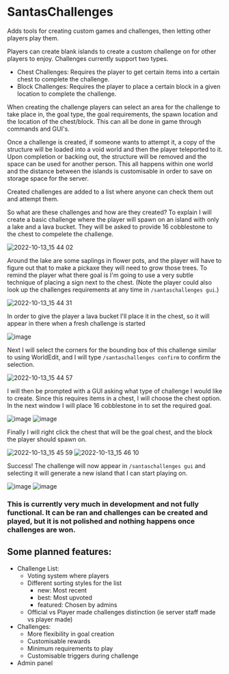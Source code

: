 # SantasChallenges
Adds tools for creating custom games and challenges, then letting other players play them.

Players can create blank islands to create a custom challenge on for other players to enjoy. Challenges currently support two types.
- Chest Challenges: Requires the player to get certain items into a certain chest to complete the challenge.
- Block Challenges: Requires the player to place a certain block in a given location to complete the challenge.

When creating the challenge players can select an area for the challenge to take place in, the goal type, the goal requirements, the spawn location and the location of the chest/block. This can all be done in game through commands and GUI's.

Once a challenge is created, if someone wants to attempt it, a copy of the structure will be loaded into a void world and then the player teleported to it. Upon completion or backing out, the structure will be removed and the space can be used for another person.
This all happens within one world and the distance between the islands is customisable in order to save on storage space for the server.

Created challenges are added to a list where anyone can check them out and attempt them.

So what are these challenges and how are they created? To explain I will create a basic challenge where the player will spawn on an island with only a lake and a lava bucket. They will be asked to provide 16 cobblestone to the chest to compelete the challenge.

![2022-10-13_15 44 02](https://user-images.githubusercontent.com/90232143/195534893-3ac5a17d-928e-4db3-a407-72f211243585.png)

Around the lake are some saplings in flower pots, and the player will have to figure out that to make a pickaxe they will need to grow those trees.
To remind the player what there goal is I'm going to use a very subtle technique of placing a sign next to the chest. (Note the player could also look up the challenges requirements at any time in `/santaschallenges gui`.)

![2022-10-13_15 44 31](https://user-images.githubusercontent.com/90232143/195535345-e4be5960-fb84-4d85-8ed3-3cb375a75d13.png)

In order to give the player a lava bucket I'll place it in the chest, so it will appear in there when a fresh challenge is started

![image](https://user-images.githubusercontent.com/90232143/195536703-d1504761-6187-4195-bf04-6eea527fba3c.png)

Next I will select the corners for the bounding box of this challenge similar to using WorldEdit, and I will type `/santaschallenges confirm` to confirm the selection.

![2022-10-13_15 44 57](https://user-images.githubusercontent.com/90232143/195535697-2d445f4a-9cb8-4509-946f-77debbe72869.png)

I will then be prompted with a GUI asking what type of challenge I would like to create. Since this requires items in a chest, I will choose the chest option.
In the next window I will place 16 cobblestone in to set the required goal.

![image](https://user-images.githubusercontent.com/90232143/195536898-3f1f26f4-323b-4576-bd69-6775c2ce6a47.png)
![image](https://user-images.githubusercontent.com/90232143/195536949-c118d506-662c-4faa-ad7d-eb685408e068.png)

Finally I will right click the chest that will be the goal chest, and the block the player should spawn on.

![2022-10-13_15 45 59](https://user-images.githubusercontent.com/90232143/195536002-2828738a-92f6-4635-a5df-7116e4b37e3b.png)
![2022-10-13_15 46 10](https://user-images.githubusercontent.com/90232143/195536006-af5ab400-17f4-4411-8e78-c07984b1d1a5.png)

Success! The challenge will now appear in `/santaschallenges gui` and selecting it will generate a new island that I can start playing on.

![image](https://user-images.githubusercontent.com/90232143/195536413-2d71e61d-9085-4f09-a8b8-c85f81a322cf.png)
![image](https://user-images.githubusercontent.com/90232143/195536449-7edab5fb-a15d-4b1e-8094-090cd029291c.png)

### This is currently very much in development and not fully functional. It can be ran and challenges can be created and played, but it is not polished and nothing happens once challenges are won.

## Some planned features:
- Challenge List:
  - Voting system where players
  - Different sorting styles for the list
     - new: Most recent
     - best: Most upvoted
     - featured: Chosen by admins
  - Official vs Player made challenges distinction (ie server staff made vs player made)
- Challenges:
  - More flexibility in goal creation
  - Customisable rewards
  - Minimum requirements to play
  - Customisable triggers during challenge
- Admin panel 
